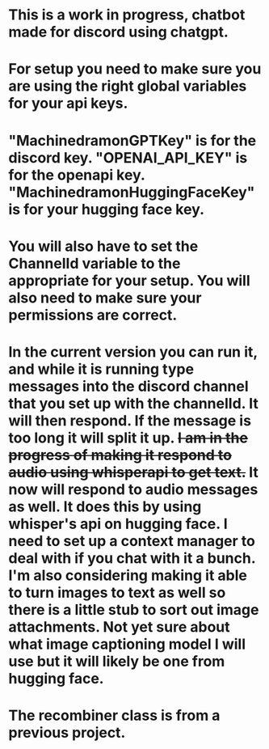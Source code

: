 # This is a work in progress, chatbot made for discord using chatgpt.
# For setup you need to make sure you are using the right global variables for your api keys.
# "MachinedramonGPTKey" is for the discord key. "OPENAI_API_KEY" is for the openapi key. "MachinedramonHuggingFaceKey" is for your hugging face key.
# You will also have to set the ChannelId variable to the appropriate for your setup. You will also need to make sure your permissions are correct.
# In the current version you can run it, and while it is running type messages into the discord channel that you set up with the channelId. It will then respond. If the message is too long it will split it up. ~~I am in the progress of making it respond to audio using whisperapi to get text.~~ It now will respond to audio messages as well. It does this by using whisper's api on hugging face. I need to set up a context manager to deal with if you chat with it a bunch. I'm also considering making it able to turn images to text as well so there is a little stub to sort out image attachments. Not yet sure about what image captioning model I will use but it will likely be one from hugging face.
# The recombiner class is from a previous project.
